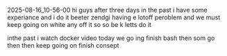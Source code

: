 2025-08-16_10-56-00
hi guys 
after three days in the past i have some experiance and i do it beeter 
zendgi having e lotoff peroblem and we must keep going on white any off it 
so so be k
letts do it 

inthe past i watch docker video 
today we go ing finish bash then som go then 
then keep going on finish consept
